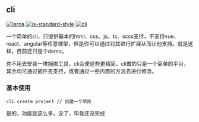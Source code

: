 <!--
 * @Author: last order
 * @Date: 2020-05-29 19:11:29
 * @LastEditTime: 2020-06-15 16:42:46
--> 
## cli
[![lerna](https://img.shields.io/badge/maintained%20with-lerna-cc00ff.svg)](https://lerna.js.org/)
[![js-standard-style](https://img.shields.io/badge/code%20style-standard-brightgreen.svg)](http://standardjs.com)
[![cli](https://img.shields.io/github/package-json/v/diy4869/cli)](https://github.com/diy4869/cli)

一个简单的cli，只提供基本的html、css、js、ts、scss支持，不支持vue、react、angular等任意框架，但是你可以通过对其进行扩展从而让他支持。就是这样，目前还只是个demo。

你不用去安装一堆捆绑工具，cli会使这些更精简。cli做的只是一个简单的平台，其余均可通过插件去支持，或者通过一些内置的方法去进行修改。

### 基本使用

```
cli create project // 创建一个项目
```

是的，功能就这么多，没了，毕竟还没完成
